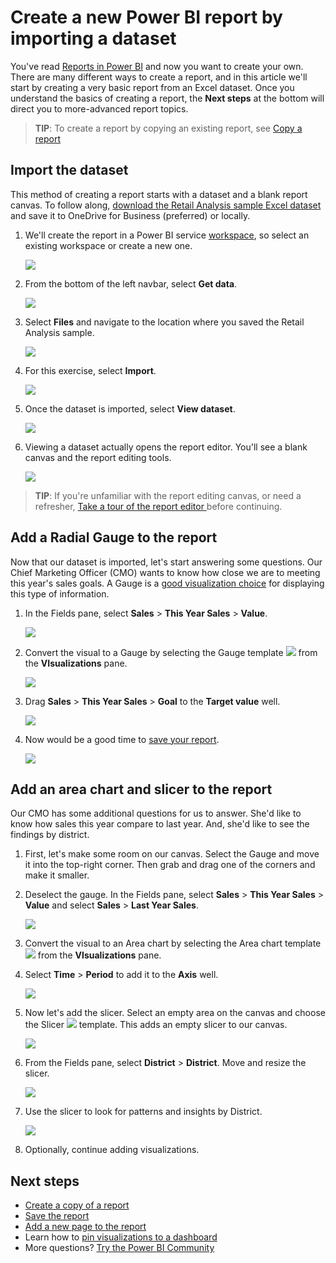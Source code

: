 ﻿<properties
   pageTitle="Create a new report from a dataset "
   description="Create a new Power BI report from a dataset."
   services="powerbi"
   documentationCenter=""
   authors="mihart"
   manager="erikre"
   backup=""
   editor=""
   tags=""
   qualityFocus="monitoring"
   qualityDate=""/>

<tags
   ms.service="powerbi"
   ms.devlang="NA"
   ms.topic="article"
   ms.tgt_pltfrm="NA"
   ms.workload="powerbi"
   ms.date="05/03/2017"
   ms.author="mihart"/>

# Create a new Power BI report by importing a dataset

You've read [Reports in Power BI](powerbi-service-reports.md) and now you want to create your own. There are many different ways to create a report, and in this article we'll start by creating a very basic report from an Excel dataset. Once you understand the basics of creating a report, the **Next steps** at the bottom will direct you to more-advanced report topics.  

>**TIP**: To create a report by copying an existing report, see [Copy a report](powerbi-service-copy-report.md)

##    Import the dataset

This method of creating a report starts with a dataset and a blank report canvas. To follow along, [download the Retail Analysis sample Excel dataset](http://go.microsoft.com/fwlink/?LinkId=529778) and save it to OneDrive for Business (preferred) or locally.

1.  We'll create the report in a Power BI service [workspace](powerbi-service-workspaces.md), so select an existing workspace or create a new one.

    ![](media/powerbi-service-create-a-new-report/power-bi-workspaces2.png)

2.  From the bottom of the left navbar, select **Get data**.

    ![](media/powerbi-service-create-a-new-report/power-bi-get-data3.png)

1. Select **Files** and navigate to the location where you saved the Retail Analysis sample.

    ![](media/powerbi-service-create-a-new-report/power-bi-select-files.png)

3.    For this exercise, select **Import**.

      ![](media/powerbi-service-create-a-new-report/power-bi-import.png)

4.   Once the dataset is imported, select **View dataset**.

     ![](media/powerbi-service-create-a-new-report/power-bi-view-dataset.png)

5.    Viewing a dataset actually opens the report editor.  You'll see a blank canvas and the report editing tools.

      ![](media/powerbi-service-create-a-new-report/power-bi-blank-report.png)

> **TIP**: If you're unfamiliar with the report editing canvas, or need a refresher, [Take a tour of the report editor ](powerbi-service-the-report-editor-take-a-tour.md) before continuing.

##    Add a Radial Gauge to the report

Now that our dataset is imported, let's start answering some questions.  Our Chief Marketing Officer (CMO) wants to know how close we are to meeting this year's sales goals. A Gauge is a [good visualization choice](powerbi-service-visualization-types-for-reports.md) for displaying this type of information.

1. In the Fields pane, select **Sales** > **This Year Sales** > **Value**.

    ![](media/powerbi-service-create-a-new-report/power-bi-report-step1.png)

2. Convert the visual to a Gauge by selecting the Gauge template ![](media/powerbi-service-create-a-new-report/powerbi-gauge-icon.png) from the **VIsualizations** pane.

    ![](media/powerbi-service-create-a-new-report/power-bi-report-step2.png)

3. Drag **Sales** > **This Year Sales** > **Goal** to the **Target value** well.

    ![](media/powerbi-service-create-a-new-report/power-bi-report-step3.png)

3.  Now would be a good time to [save your report](powerbi-service-save-a-report.md).

    ![](media/powerbi-service-create-a-new-report/powerbi-save.png)


##    Add an area chart and slicer to the report
Our CMO has some additional questions for us to answer. She'd like to know how sales this year compare to last year. And, she'd like to see the findings by district.

1.    First, let's make some room on our canvas. Select the Gauge and move it into the top-right corner. Then grab and drag one of the corners and make it smaller.


2. Deselect the gauge. In the Fields pane, select **Sales** > **This Year Sales** > **Value** and select **Sales** > **Last Year Sales**.

    ![](media/powerbi-service-create-a-new-report/power-bi-report-step4.png)

2. Convert the visual to an Area chart by selecting the Area chart template ![](media/powerbi-service-create-a-new-report/power-bi-areachart-icon.png) from the **VIsualizations** pane.

3. Select **Time** > **Period** to add it to the **Axis** well.

    ![](media/powerbi-service-create-a-new-report/power-bi-report-step5.png)

3. Now let's add the slicer. Select an empty area on the canvas and choose the Slicer ![](media/powerbi-service-create-a-new-report/power-bi-slicer-icon.png)    template. This adds an empty slicer to our canvas.

    ![](media/powerbi-service-create-a-new-report/power-bi-report-step6.png)    

4. From the Fields pane, select **District** > **District**. Move and resize the slicer.

    ![](media/powerbi-service-create-a-new-report/power-bi-report-step7.png)  

5.  Use the slicer to look for patterns and insights by District.

    ![](media/powerbi-service-create-a-new-report/power-bi-slicer-video2.gif)  

6. Optionally, continue adding visualizations.



##    Next steps

- [Create a copy of a report](powerbi-service-copy-report.md)
- [Save the report](powerbi-service-save-a-report.md)    
- [Add a new page to the report](powerbi-service-add-a-page-to-a-report.md)  
- Learn how to [pin visualizations to a dashboard](powerbi-service-pin-a-tile-to-a-dashboard-from-a-report.md)    
- More questions? [Try the Power BI Community](http://community.powerbi.com/)
